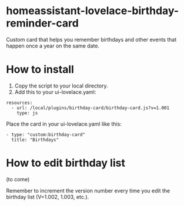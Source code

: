 # homeassistant-lovelace-birthday-reminder-card
Custom card that helps you remember birthdays and other events that happen once a year on the same date.

# How to install
1. Copy the script to your local directory.
2. Add this to your ui-lovelace.yaml:

```
resources:
  - url: /local/plugins/birthday-card/birthday-card.js?v=1.001
    type: js
```

Place the card in your ui-lovelace.yaml like this:

```
- type: "custom:birthday-card"
  title: "Birthdays"
```

# How to edit birthday list

(to come)

Remember to increment the version number every time you edit the birthday list (V=1.002, 1.003, etc.).
